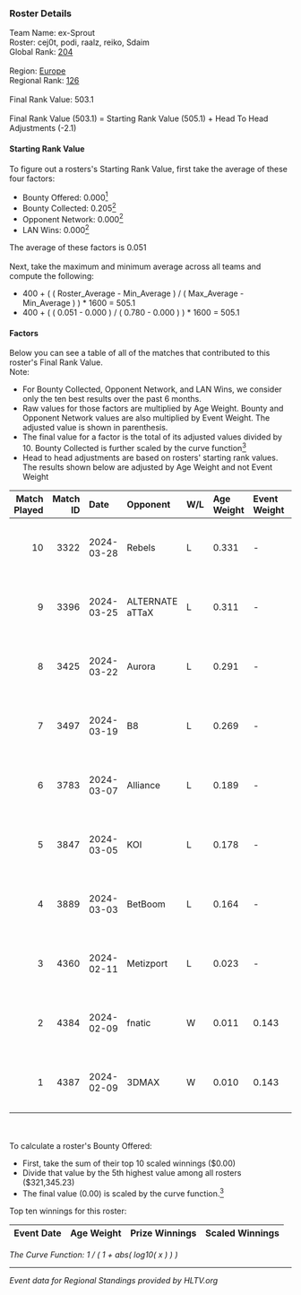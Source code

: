 ### Roster Details<br />
Team Name: ex-Sprout<br />
Roster: cej0t, podi, raalz, reiko, Sdaim<br />
Global Rank: [204](../standings_global.md)<br />
<br />
Region: [Europe]( ../standings_europe.md)<br />
Regional Rank: [126]( ../standings_europe.md)<br />
<br />
Final Rank Value:  503.1<br />
<br />
Final Rank Value (503.1) = Starting Rank Value (505.1) + Head To Head Adjustments (-2.1)<br />

#### Starting Rank Value<br />
To figure out a rosters's Starting Rank Value, first take the average of these four factors:<br />
- Bounty Offered: 0.000[<sup>1</sup>](#table2)
- Bounty Collected: 0.205[<sup>2</sup>](#table1)
- Opponent Network: 0.000[<sup>2</sup>](#table1)
- LAN Wins: 0.000[<sup>2</sup>](#table1)

The average of these factors is 0.051<br />
<br />
Next, take the maximum and minimum average across all teams and compute the following:<br />
- 400 + ( ( Roster_Average - Min_Average ) / ( Max_Average - Min_Average ) ) * 1600 = 505.1
- 400 + ( ( 0.051 - 0.000 ) / ( 0.780 - 0.000 ) ) * 1600 = 505.1


#### Factors<br />
Below you can see a table of all of the matches that contributed to this roster's Final Rank Value.<br />
Note:<br />

- For Bounty Collected, Opponent Network, and LAN Wins, we consider only the ten best results over the past 6 months.
- Raw values for those factors are multiplied by Age Weight. Bounty and Opponent Network values are also multiplied by Event Weight. The adjusted value is shown in parenthesis.
- The final value for a factor is the total of its adjusted values divided by 10. Bounty Collected is further scaled by the curve function[<sup>3</sup>](#curveFunction)
- Head to head adjustments are based on rosters' starting rank values. The results shown below are adjusted by Age Weight and not Event Weight
<span id="table1"></span><br />


| Match Played | Match ID | Date       | Opponent        | W/L | Age Weight | Event Weight | Bounty Collected | Opponent Network | LAN Wins  | H2H Adj. | Roster                               |
| -: | -: | :- | :- | :- | :- | :- | :- | :- | :- | -: | :- |
|           10 |     3322 | 2024-03-28 | Rebels          | L   | 0.331      | -            | -                | -                | -         |    -0.64 | cej0t, podi, raalz, reiko, Sdaim     |
|            9 |     3396 | 2024-03-25 | ALTERNATE aTTaX | L   | 0.311      | -            | -                | -                | -         |    -0.65 | cej0t, podi, raalz, reiko, Sdaim     |
|            8 |     3425 | 2024-03-22 | Aurora          | L   | 0.291      | -            | -                | -                | -         |    -0.01 | cej0t, podi, raalz, reiko, Sdaim     |
|            7 |     3497 | 2024-03-19 | B8              | L   | 0.269      | -            | -                | -                | -         |    -0.31 | cej0t, podi, raalz, reiko, Sdaim     |
|            6 |     3783 | 2024-03-07 | Alliance        | L   | 0.189      | -            | -                | -                | -         |    -0.75 | cej0t, raalz, reiko, Sdaim, sL1m3    |
|            5 |     3847 | 2024-03-05 | KOI             | L   | 0.178      | -            | -                | -                | -         |    -0.22 | cej0t, raalz, reiko, Sdaim, sL1m3    |
|            4 |     3889 | 2024-03-03 | BetBoom         | L   | 0.164      | -            | -                | -                | -         |    -0.03 | Buzz, cej0t, raalz, reiko, sL1m3     |
|            3 |     4360 | 2024-02-11 | Metizport       | L   | 0.023      | -            | -                | -                | -         |    -0.10 | Anlelele, cej0t, raalz, Sdaim, sL1m3 |
|            2 |     4384 | 2024-02-09 | fnatic          | W   | 0.011      | 0.143        | 0.371 (0.001)    | 0.696 (0.001)    | 0 (0.000) |     0.33 | Anlelele, cej0t, raalz, Sdaim, sL1m3 |
|            1 |     4387 | 2024-02-09 | 3DMAX           | W   | 0.010      | 0.143        | 0.509 (0.001)    | 1.000 (0.001)    | 0 (0.000) |     0.32 | Anlelele, cej0t, raalz, Sdaim, sL1m3 |

<br />
<span id="table2"></span><br />
To calculate a roster's Bounty Offered:<br />

- First, take the sum of their top 10 scaled winnings ($0.00)
- Divide that value by the 5th highest value among all rosters ($321,345.23)
- The final value (0.00) is scaled by the curve function.[<sup>3</sup>](#curveFunction)

Top ten winnings for this roster:<br />

| Event Date | Age Weight | Prize Winnings | Scaled Winnings |
| :- | -: | :- | :- |


<span id="curveFunction"></span>_The Curve Function: 1 / ( 1 + abs( log10( x ) ) )_<br />

---
_Event data for Regional Standings provided by HLTV.org_<br />
